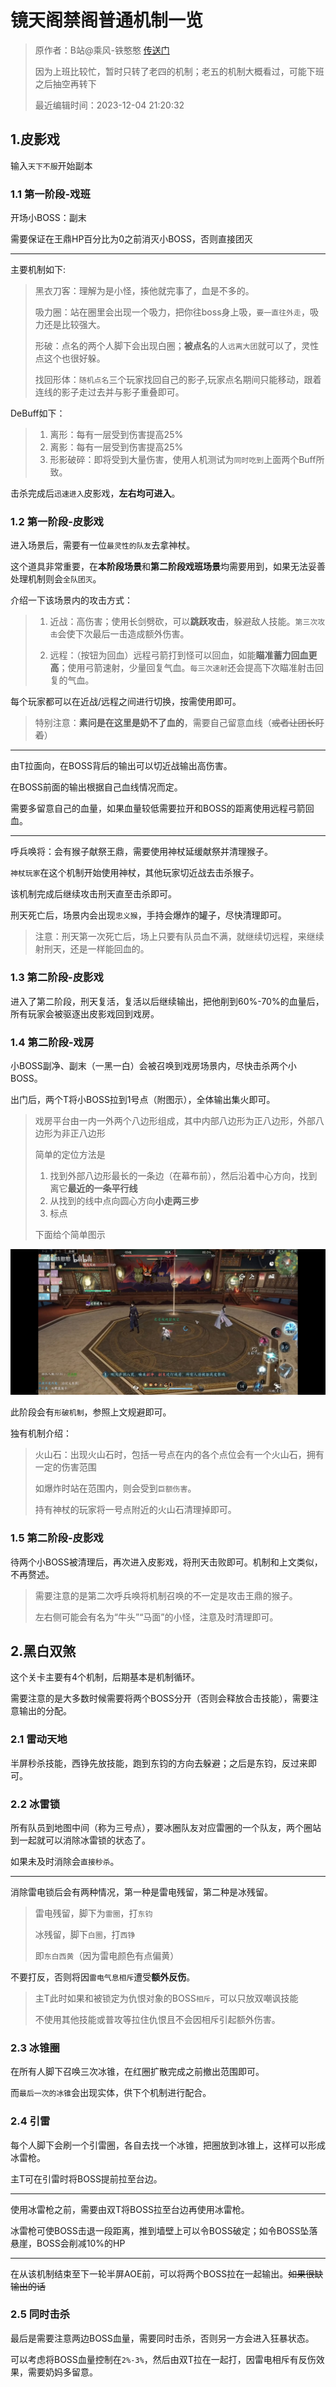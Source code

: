 # 镜天阁禁阁普通机制一览

> 原作者：B站@乘风-铁憨憨 [传送门](https://www.bilibili.com/video/BV1Lc411B78z)
>
> 因为上班比较忙，暂时只转了老四的机制；老五的机制大概看过，可能下班之后抽空再转下
>
> 最近编辑时间：2023-12-04 21:20:32

## 1.皮影戏

输入`天下不服`开始副本

### 1.1 第一阶段-戏班

开场小BOSS：副末

需要保证在王鼎HP百分比为0之前消灭小BOSS，否则直接团灭

***

主要机制如下:

>黑衣刀客：理解为是小怪，揍他就完事了，血是不多的。
>
>吸力圈：站在圈里会出现一个吸力，把你往boss身上吸，`要一直往外走`，吸力还是比较强大。
>
>形破：点名的两个人脚下会出现白圈；**被点名**的人`远离大团`就可以了，灵性点这个也很好躲。
> 
> 找回形体：`随机点名`三个玩家找回自己的影子,玩家点名期间只能移动，跟着连线的影子走过去并与影子重叠即可。

DeBuff如下：
> 1) 离形：每有一层受到伤害提高25%
> 2) 离影：每有一层受到伤害提高25%
> 3) 形影破碎：即将受到大量伤害，使用人机测试为`同时吃到`上面两个Buff所致。


击杀完成后`迅速进入`皮影戏，**左右均可进入**。

### 1.2 第一阶段-皮影戏

进入场景后，需要有一位`最灵性的队友`去拿神杖。

这个道具非常重要，在**本阶段场景**和**第二阶段戏班场景**均需要用到，如果无法妥善处理机制则会`全队团灭`。

介绍一下该场景内的攻击方式：

>1) 近战：高伤害；使用长剑劈砍，可以**跳跃攻击**，躲避敌人技能。`第三次攻击`会使下次最后一击造成额外伤害。
> 
>2) 远程：（按钮为回血）远程弓箭打到怪可以回血，如能**瞄准蓄力回血更高**；使用弓箭速射，少量回复气血。`每三次速射`还会提高下次瞄准射击回复的气血。

每个玩家都可以在近战/远程之间进行切换，按需使用即可。

> 特别注意：**素问是在这里是奶不了血的**，需要自己留意血线（~~或者让团长盯着~~）

***

由T拉面向，在BOSS背后的输出可以切近战输出高伤害。

在BOSS前面的输出根据自己血线情况而定。

需要多留意自己的血量，如果血量较低需要拉开和BOSS的距离使用远程弓箭回血。

***

呼兵唤将：会有猴子献祭王鼎，需要使用神杖延缓献祭并清理猴子。

`神杖玩家`在这个机制开始使用神杖，其他玩家切近战去击杀猴子。

该机制完成后继续攻击刑天直至击杀即可。

刑天死亡后，场景内会出现`忠义猴`，手持会爆炸的罐子，尽快清理即可。

>注意：刑天第一次死亡后，场上只要有队员血不满，就继续切远程，来继续射刑天，还是一样能回血的。

### 1.3 第二阶段-皮影戏

进入了第二阶段，刑天复活，复活以后继续输出，把他削到60%-70%的血量后，所有玩家会被驱逐出皮影戏回到戏房。

### 1.4 第二阶段-戏房

小BOSS副净、副末（一黑一白）会被召唤到戏房场景内，尽快击杀两个小BOSS。

出门后，两个T将小BOSS拉到1号点（附图示），全体输出集火即可。

> 戏房平台由一内一外两个八边形组成，其中内部八边形为正八边形，外部八边形为非正八边形
> 
> 简单的定位方法是
> 1) 找到外部八边形最长的一条边（在幕布前），然后沿着中心方向，找到离它**最近的一条平行线**
> 2) 从找到的线中点向圆心方向**小走两三步**
> 3) 标点
> 
> 下面给个简单图示

![](../../picture/1.2.1_jtgjg_normal_pic_01.jpg)

此阶段会有`形破机制`，参照上文规避即可。

独有机制介绍：

> 火山石：出现火山石时，包括一号点在内的各个点位会有一个火山石，拥有一定的伤害范围
> 
> 如爆炸时站在范围内，则会受到`巨额伤害`。 
>
> 持有神杖的玩家将一号点附近的火山石清理掉即可。

### 1.5 第二阶段-皮影戏

待两个小BOSS被清理后，再次进入皮影戏，将刑天击败即可。机制和上文类似，不再赘述。

>需要注意的是第二次呼兵唤将机制召唤的不一定是攻击王鼎的猴子。
> 
> 左右侧可能会有名为“牛头”“马面”的小怪，注意及时清理即可。

## 2.黑白双煞

这个关卡主要有4个机制，后期基本是机制循环。

需要注意的是大多数时候需要将两个BOSS分开（否则会释放合击技能），需要注意输出的分配。

### 2.1 雷动天地

半屏秒杀技能，西铮先放技能，跑到东钧的方向去躲避；之后是东钧，反过来即可。

### 2.2 冰雷锁

所有队员到地图中间（称为三号点），要冰圈队友对应雷圈的一个队友，两个圈站到一起就可以消除冰雷锁的状态了。

如果未及时消除会`直接秒杀`。

***

消除雷电锁后会有两种情况，第一种是雷电残留，第二种是冰残留。

>雷电残留，脚下为`雷圈`，打`东钧`
>
>冰残留，脚下`白圈`，打`西铮`
>
>即`东白西黄`（因为雷电颜色有点偏黄）

不要打反，否则将因`雷电气息相斥`遭受**额外反伤**。


> 主T此时如果和被锁定为仇恨对象的BOSS`相斥`，可以只放双嘲讽技能
> 
> 不使用其他技能或普攻等拉住仇恨且不会因相斥引起额外伤害。

### 2.3 冰锥圈

在所有人脚下召唤三次冰锥，在红圈扩散完成之前撤出范围即可。

而`最后一次的冰锥`会出现实体，供下个机制进行配合。

### 2.4 引雷

每个人脚下会刷一个引雷圈，各自去找一个冰锥，把圈放到冰锥上，这样可以形成冰雷枪。

主T可在引雷时将BOSS提前拉至台边。

***

使用冰雷枪之前，需要由双T将BOSS拉至台边再使用冰雷枪。

冰雷枪可使BOSS击退一段距离，推到墙壁上可以令BOSS破定；如令BOSS坠落悬崖，BOSS会削减10%的HP

***

在从该机制结束至下一轮半屏AOE前，可以将两个BOSS拉在一起输出。~~如果很缺输出的话~~

### 2.5 同时击杀

最后是需要注意两边BOSS血量，需要同时击杀，否则另一方会进入狂暴状态。

可以考虑将BOSS血量控制在`2%-3%`，然后由双T拉在一起打，因雷电相斥有反伤效果，需要奶妈多留意。